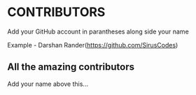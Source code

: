 # CONTRIBUTORS
Add your GitHub account in parantheses along side your name

Example - Darshan Rander(https://github.com/SirusCodes)

## All the amazing contributors

Add your name above this...